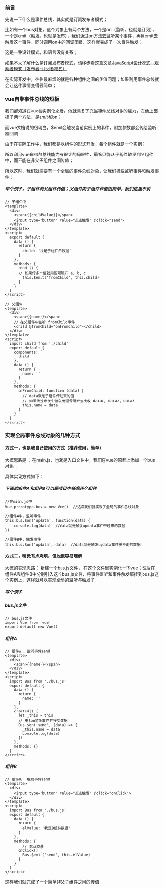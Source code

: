 ### 前言
先说一下什么是事件总线，其实就是订阅发布者模式；

比如有一个bus对象，这个对象上有两个方法，一个是on（监听，也就是订阅），一个是emit（触发，也就是发布），我们通过on方法去监听某个事件，再用emit去触发这个事件，同时调用on中的回调函数，这样就完成了一次事件触发；

这是一种设计模式，和语言没有关系；

如果不太了解什么是订阅发布者模式，请移步看这篇文章[JavaScript设计模式--观察者模式（发布者-订阅者模式）](https://blog.csdn.net/wxl1555/article/details/84632408)

在实际开发中，往往最麻烦的就是各种组件之间的传值问题；如果利用事件总线就会让这件事情变得很简单；

### vue自带事件总线的短板
我们都知道在vue被实例化之后，他就具备了充当事件总线对象的能力，在他上面挂了两个方法，是$emit和$on；

而vue文档说的很明白，$emit会触发当前实例上的事件，附加参数都会传给监听器回调；

由于在实际工作中，我们都是以组件的形式开发，每个组件就是一个实例；

所以利用vue自带的总线能力有很大的局限性，最多只能从子组件触发到父组件中，而不能在非父子组件之间传值；

所以这时，我们就需要有一个全局的事件总线对象，让我们挂载监听事件和触发事件；

##### 举个例子，子组件向父组件传值；父组件向子组件传值很简单，我们这里不说
```
// 子组件中
<template>
  <div>
    <span>{{childValue}}</span>
    <input type="button" value="点击触发" @click="send">
  </div>
</template>
<script>
  export default {
    data () {
      return {
        child: '我是子组件的数据'
      }
    },
    methods: {
      send () {
      // 如果传多个值就用逗号隔开 a, b, c
        this.$emit('fromChild', this.child)
      }
    }
  }
</script>
```

```
// 父组件
<template>
  <div>
    <span>{{name}}</span>
    // 在父组件中监听 fromChild事件
    <child @fromChild="onFromChild"></child>
  </div>
</template>
<script>
  import child from './child'
  export default {
    components: {
      child
    },
    data () {
      return {
        name: ''
      }
    },
    methods: {
      onFromChild: function (data) {
        // data就是子组件传过来的值
        // 如果传过来多个值就用逗号隔开去接收 data1, data2, data3
        this.name = data
      }
    }
  }
</script>
```

### 实现全局事件总线对象的几种方式
#### 方式一，也是我自己使用的方式（推荐使用，简单）
大概思路是 ：在main.js，也就是入口文件中，我们在vue的原型上添加一个bus对象；

具体实现方式如下：

##### 下面的组件A和组件B可以是项目中任意两个组件
```
//在mian.js中
Vue.prototype.bus = new Vue()  //这样我们就实现了全局的事件总线对象

//组件A中，监听事件
this.bus.$on('updata', function(data) {
    console.log(data)  //data就是触发updata事件带过来的数据
})

//组件B中，触发事件
this.bus.$on('updata', data)  //data就是触发updata事件要带走的数据

```
#### 方式二，稍微有点麻烦，但也很容易理解
大概的实现思路： 新建一个bus.js文件， 在这个文件里实例化一下vue；然后在组件A和组件B中分别引入这个bus.js文件，将事件监听和事件触发都挂到bus.js这个实例上，这样就可以实现全局的监听与触发了

##### 写个例子

##### bus.js文件
```
// bus.js文件
import Vue from 'vue'
export default new Vue()
```

##### 组件A

```
// 组件A ，监听事件send
<template>
  <div>
    <span>{{name}}</span>
  </div>
</template>
<script>
  import Bus from './bus.js'
  export default {
    data () {
      return {
        name: ''
      }
    },
    created() {
      let _this = this
      // 用$on监听事件并接受数据
      Bus.$on('send', (data) => {
        _this.name = data
        console.log(data)
      })
    },
    methods: {}
  }
</script>
```
##### 组件B

```
// 组件B， 触发事件send
<template>
  <div>
    <input type="button" value="点击触发" @click="onClick">
  </div>
</template>
<script>
  import Bus from './bus.js'
  export default {
    data () {
      return {
        elValue: '我是B组件数据'
      }
    },
    methods: {
        // 发送数据
      onClick() {
        Bus.$emit('send', this.elValue)
      }
    }
  }
</script>

```
这样我们就完成了一个简单非父子组件之间的传值